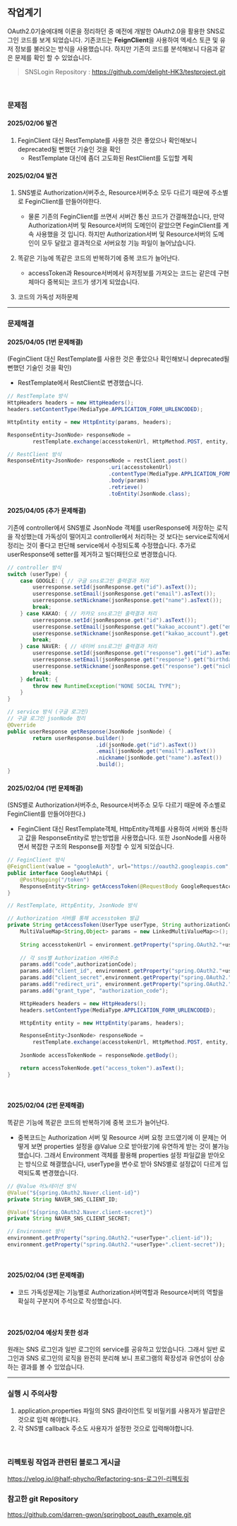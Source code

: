 ## 작업계기 
OAuth2.0기술에대해 이론을 정리하던 중 예전에 개발한 OAuth2.0을 활용한 SNS로그인 코드를 보게 되었습니다. 기존코드는 **FeignClient**을 사용하여 엑세스 토큰 및 유저 정보를 불러오는 방식을 사용했습니다.
하지만 기존의 코드를 분석해보니 다음과 같은 문제를 확인 할 수 있었습니다.
> SNSLogin Repository : https://github.com/delight-HK3/testproject.git

<br>

### 문제점

#### 2025/02/06 발견
1. FeginClient 대신 RestTemplate를 사용한 것은 좋았으나 확인해보니 deprecated될 뻔했던 기술인 것을 확인
   - RestTemplate 대신에 좀더 고도화된 RestClient를 도입할 계획

#### 2025/02/04 발견
1. SNS별로 Authorization서버주소, Resource서버주소 모두 다르기 때문에 주소별로 FeginClient를 만들어야한다.
   - 물론 기존의 FeginClient를 쓰면서 서버간 통신 코드가 간결해졌습니다, 만약 Authorization서버 및 Resource서버의 도메인이 같았으면 FeginClient를 계속 사용했을 것 입니다. 하지만 Authorization서버 및 Resource서버의 도메인이 모두 달랐고 결과적으로 서버요청 기능 파일이 늘어났습니다.

2. 똑같은 기능에 똑같은 코드의 반복하기에 중복 코드가 늘어난다.
   - accessToken과 Resource서버에서 유저정보를 가져오는 코드는 같은데 구현체마다 중복되는 코드가 생기게 되었습니다.

3. 코드의 가독성 저하문제

---

### 문제해결

#### 2025/04/05 (1번 문제해결)
(FeginClient 대신 RestTemplate를 사용한 것은 좋았으나 확인해보니 deprecated될 뻔했던 기술인 것을 확인)
- RestTemplate에서 RestClient로 변경했습니다.
```java
// RestTemplate 방식
HttpHeaders headers = new HttpHeaders();
headers.setContentType(MediaType.APPLICATION_FORM_URLENCODED);

HttpEntity entity = new HttpEntity(params, headers);

ResponseEntity<JsonNode> responseNode = 
        restTemplate.exchange(accesstokenUrl, HttpMethod.POST, entity, JsonNode.class);

// RestClient 방식
ResponseEntity<JsonNode> responseNode = restClient.post()
                                .uri(accesstokenUrl)
                                .contentType(MediaType.APPLICATION_FORM_URLENCODED)
                                .body(params)
                                .retrieve()
                                .toEntity(JsonNode.class);

```

#### 2025/04/05 (추가 문제해결)
기존에 controller에서 SNS별로 JsonNode 객체를 userResponse에 저장하는 로직을 작성했는데 가독성이 떨어지고 controller에서 처리하는 것 보다는 service로직에서 정리는 것이 좋다고 판단해 service에서 수정되도록 수정했습니다. 추가로 userResponse에 setter를 제거하고 빌더패턴으로 변경했습니다.

```java
// controller 방식
switch (userType) {
    case GOOGLE: { // 구글 sns로그인 출력결과 처리
        userresponse.setId(jsonResponse.get("id").asText());
        userresponse.setEmail(jsonResponse.get("email").asText());
        userresponse.setNickname(jsonResponse.get("name").asText());
        break;
    } case KAKAO: { // 카카오 sns로그인 출력결과 처리
        userresponse.setId(jsonResponse.get("id").asText());
        userresponse.setEmail(jsonResponse.get("kakao_account").get("email").asText());
        userresponse.setNickname(jsonResponse.get("kakao_account").get("profile").get("nickname").asText());
        break;
    } case NAVER: { // 네이버 sns로그인 출력결과 처리
        userresponse.setId(jsonResponse.get("response").get("id").asText());
        userresponse.setEmail(jsonResponse.get("response").get("birthday").asText());
        userresponse.setNickname(jsonResponse.get("response").get("nickname").asText());
        break;
    } default: {
        throw new RuntimeException("NONE SOCIAL TYPE");
    }
}

// service 방식 (구글 로그인)
// 구글 로그인 jsonNode 정리
@Override
public userResponse getResponse(JsonNode jsonNode) {
        return userResponse.builder()
                            .id(jsonNode.get("id").asText())
                            .email(jsonNode.get("email").asText())
                            .nickname(jsonNode.get("name").asText())
                            .build();
}
```


#### 2025/02/04 (1번 문제해결)
(SNS별로 Authorization서버주소, Resource서버주소 모두 다르기 때문에 주소별로 FeginClient를 만들어야한다.)
- FeginClient 대신 RestTemplate객체, HttpEntity객체를 사용하여 서버와 통신하고 값을 ResponseEntity로 받는방법을 사용했습니다. 또한 JsonNode를 사용하면서 복잡한 구조의 Response를 저장할 수 있게 되었습니다.

```java
// FeginClient 방식
@FeignClient(value = "googleAuth", url="https://oauth2.googleapis.com", configuration = {FeignConfiguration.class})
public interface GoogleAuthApi {
    @PostMapping("/token")
    ResponseEntity<String> getAccessToken(@RequestBody GoogleRequestAccessTokenDto requestDto);
}

// RestTemplate, HttpEntity, JsonNode 방식

// Authorization 서버를 통해 accesstoken 발급
private String getAccessToken(UserType userType, String authorizationCode){
    MultiValueMap<String,Object> params = new LinkedMultiValueMap<>();
    
    String accesstokenUrl = environment.getProperty("spring.OAuth2."+userType+".Authorization-url");
    
    // 각 sns별 Authorization 서버주소
    params.add("code",authorizationCode);
    params.add("client_id", environment.getProperty("spring.OAuth2."+userType+".client-id"));
    params.add("client_secret",environment.getProperty("spring.OAuth2."+userType+".client-secret"));
    params.add("redirect_uri", environment.getProperty("spring.OAuth2."+userType+".callback-url"));
    params.add("grant_type", "authorization_code"); 

    HttpHeaders headers = new HttpHeaders();
    headers.setContentType(MediaType.APPLICATION_FORM_URLENCODED);

    HttpEntity entity = new HttpEntity(params, headers);

    ResponseEntity<JsonNode> responseNode = 
        restTemplate.exchange(accesstokenUrl, HttpMethod.POST, entity, JsonNode.class);
        
    JsonNode accessTokenNode = responseNode.getBody();

    return accessTokenNode.get("access_token").asText();
}
```

<br>

#### 2025/02/04 (2번 문제해결)
똑같은 기능에 똑같은 코드의 반복하기에 중복 코드가 늘어난다.

- 중복코드는 Authorization 서버 및 Resource 서버 요청 코드였기에 이 문제는 어떻게 보면 properties 설정을 @Value 으로 받아왔기에 유연하게 받는 것이 불가능했습니다. 그래서 Environment 객체를 활용해 properties 설정 파일값을 받아오는 방식으로 해결했습니다, userType을 변수로 받아 SNS별로 설정값이 다르게 입력되도록 변경했습니다. 

```java
// @Value 어노테이션 방식
@Value("${spring.OAuth2.Naver.client-id}")
private String NAVER_SNS_CLIENT_ID;

@Value("${spring.OAuth2.Naver.client-secret}")
private String NAVER_SNS_CLIENT_SECRET;

// Environment 방식
environment.getProperty("spring.OAuth2."+userType+".client-id"));
environment.getProperty("spring.OAuth2."+userType+".client-secret"));
``` 

<br>

#### 2025/02/04 (3번 문제해결)
- 코드 가독성문제는 기능별로 Authorization서버역할과 Resource서버의 역할을 확실히 구분지어 주석으로 작성했습니다.

<br>

#### 2025/02/04 예상치 못한 성과
원래는 SNS 로그인과 일반 로그인의 service를 공유하고 있었습니다. 그래서 일반 로그인과 SNS 로그인의 로직을 완전히 분리해 보니 프로그램의 확장성과 유연성이 상승하는 결과를 볼 수 있었습니다.

---

### 실행 시 주의사항
1. application.properties 파일의 SNS 클라이언트 및 비밀키를 사용자가 발급받은 것으로 입력 해야합니다.
2. 각 SNS별 callback 주소도 사용자가 설정한 것으로 입력해야합니다.
<br>

### 리펙토링 작업과 관련된 블로그 게시글
https://velog.io/@half-phycho/Refactoring-sns-로그인-리펙토링
<br>

### 참고한 git Repository
https://github.com/darren-gwon/springboot_oauth_example.git
